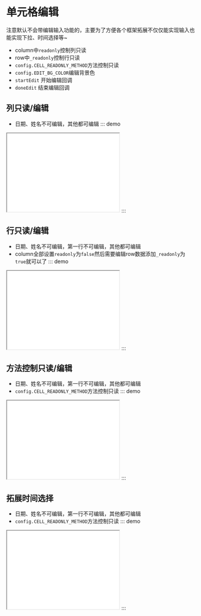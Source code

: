 # 单元格编辑
注意默认不会带编辑输入功能的，主要为了方便各个框架拓展不仅仅能实现输入也能实现下拉、时间选择等~
- column中`readonly`控制列只读
- row中`_readonly`控制行只读
- `config.CELL_READONLY_METHOD`方法控制只读
- `config.EDIT_BG_COLOR`编辑背景色
- `startEdit` 开始编辑回调
- `doneEdit` 结束编辑回调
## 列只读/编辑
- 日期、姓名不可编辑，其他都可编辑
::: demo
<iframe src="/readonly/column.html" style="min-height:210px"></iframe>
:::

## 行只读/编辑
- 日期、姓名不可编辑，第一行不可编辑，其他都可编辑
- column全部设置`readonly`为`false`然后需要编辑row数据添加`_readonly`为`true`就可以了
::: demo
<iframe src="/readonly/row.html" style="min-height:210px"></iframe>
:::

## 方法控制只读/编辑
- 日期、姓名不可编辑，第一行不可编辑，其他都可编辑
- `config.CELL_READONLY_METHOD`方法控制只读
::: demo
<iframe src="/readonly/method.html" style="min-height:210px"></iframe>
:::

## 拓展时间选择
- 日期、姓名不可编辑，第一行不可编辑，其他都可编辑
- `config.CELL_READONLY_METHOD`方法控制只读
::: demo
<iframe src="/readonly/method.html" style="min-height:210px"></iframe>
:::